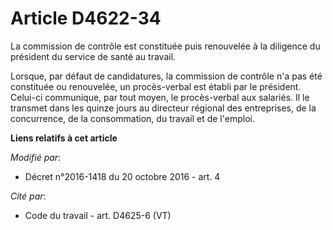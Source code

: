 # Article D4622-34

La commission de contrôle est constituée puis renouvelée à la diligence du président du service de santé au travail. 

Lorsque, par défaut de candidatures, la commission de contrôle n'a pas été constituée ou renouvelée, un procès-verbal est
établi par le président. Celui-ci           communique, par tout moyen, le procès-verbal aux salariés. Il le transmet dans
les quinze jours au directeur régional des entreprises, de la concurrence, de la consommation, du travail et de l'emploi.

**Liens relatifs à cet article**

_Modifié par_:

  - Décret n°2016-1418 du 20 octobre 2016 - art. 4

_Cité par_:

  - Code du travail - art. D4625-6 (VT)
